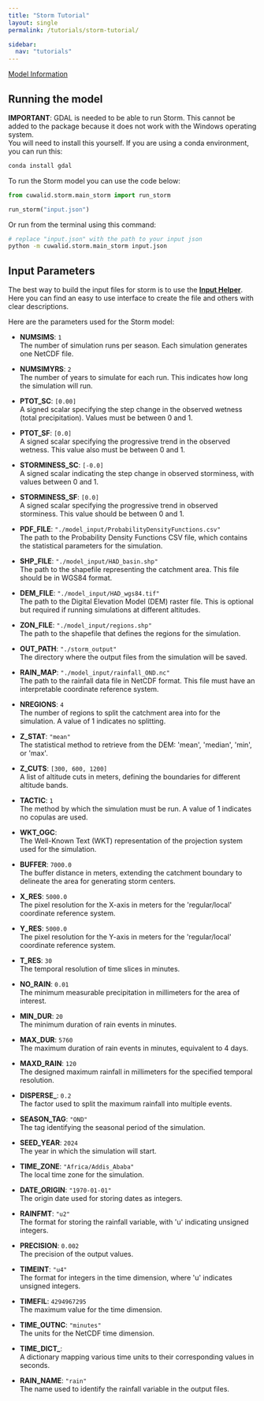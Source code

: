 ```yaml
---
title: "Storm Tutorial"
layout: single
permalink: /tutorials/storm-tutorial/

sidebar:
  nav: "tutorials"
---
```


<a href="/model-info/storm-model" class="btn btn--primary">Model Information</a>


## Running the model

**IMPORTANT**: GDAL is needed to be able to run Storm. This cannot be added to the package because it does not work with the Windows operating system.  
You will need to install this yourself. If you are using a conda environment, you can run this:

```bash
conda install gdal
```

To run the Storm model you can use the code below:

```python
from cuwalid.storm.main_storm import run_storm

run_storm("input.json")
```

Or run from the terminal using this command:

```bash
# replace "input.json" with the path to your input json
python -m cuwalid.storm.main_storm input.json
```

## Input Parameters

The best way to build the input files for storm is to use the [**Input Helper**](/tools/input-helper/). Here you can find an easy to use interface to create the file and others with clear descriptions.

Here are the parameters used for the Storm model:

- **NUMSIMS**: `1`  
  The number of simulation runs per season. Each simulation generates one NetCDF file.

- **NUMSIMYRS**: `2`  
  The number of years to simulate for each run. This indicates how long the simulation will run.

- **PTOT_SC**: `[0.00]`  
  A signed scalar specifying the step change in the observed wetness (total precipitation). Values must be between 0 and 1.

- **PTOT_SF**: `[0.0]`  
  A signed scalar specifying the progressive trend in the observed wetness. This value also must be between 0 and 1.

- **STORMINESS_SC**: `[-0.0]`  
  A signed scalar indicating the step change in observed storminess, with values between 0 and 1.

- **STORMINESS_SF**: `[0.0]`  
  A signed scalar specifying the progressive trend in observed storminess. This value should be between 0 and 1.

- **PDF_FILE**: `"./model_input/ProbabilityDensityFunctions.csv"`  
  The path to the Probability Density Functions CSV file, which contains the statistical parameters for the simulation.

- **SHP_FILE**: `"./model_input/HAD_basin.shp"`  
  The path to the shapefile representing the catchment area. This file should be in WGS84 format.

- **DEM_FILE**: `"./model_input/HAD_wgs84.tif"`  
  The path to the Digital Elevation Model (DEM) raster file. This is optional but required if running simulations at different altitudes.

- **ZON_FILE**: `"./model_input/regions.shp"`  
  The path to the shapefile that defines the regions for the simulation.

- **OUT_PATH**: `"./storm_output"`  
  The directory where the output files from the simulation will be saved.

- **RAIN_MAP**: `"./model_input/rainfall_OND.nc"`  
  The path to the rainfall data file in NetCDF format. This file must have an interpretable coordinate reference system.

- **NREGIONS**: `4`  
  The number of regions to split the catchment area into for the simulation. A value of 1 indicates no splitting.

- **Z_STAT**: `"mean"`  
  The statistical method to retrieve from the DEM: 'mean', 'median', 'min', or 'max'.

- **Z_CUTS**: `[300, 600, 1200]`  
  A list of altitude cuts in meters, defining the boundaries for different altitude bands.

- **TACTIC**: `1`  
  The method by which the simulation must be run. A value of 1 indicates no copulas are used.

- **WKT_OGC**:  
  The Well-Known Text (WKT) representation of the projection system used for the simulation.

- **BUFFER**: `7000.0`  
  The buffer distance in meters, extending the catchment boundary to delineate the area for generating storm centers.

- **X_RES**: `5000.0`  
  The pixel resolution for the X-axis in meters for the 'regular/local' coordinate reference system.

- **Y_RES**: `5000.0`  
  The pixel resolution for the Y-axis in meters for the 'regular/local' coordinate reference system.

- **T_RES**: `30`  
  The temporal resolution of time slices in minutes.

- **NO_RAIN**: `0.01`  
  The minimum measurable precipitation in millimeters for the area of interest.

- **MIN_DUR**: `20`  
  The minimum duration of rain events in minutes.

- **MAX_DUR**: `5760`  
  The maximum duration of rain events in minutes, equivalent to 4 days.

- **MAXD_RAIN**: `120`  
  The designed maximum rainfall in millimeters for the specified temporal resolution.

- **DISPERSE_**: `0.2`  
  The factor used to split the maximum rainfall into multiple events.

- **SEASON_TAG**: `"OND"`  
  The tag identifying the seasonal period of the simulation.

- **SEED_YEAR**: `2024`  
  The year in which the simulation will start.

- **TIME_ZONE**: `"Africa/Addis_Ababa"`  
  The local time zone for the simulation.

- **DATE_ORIGIN**: `"1970-01-01"`  
  The origin date used for storing dates as integers.

- **RAINFMT**: `"u2"`  
  The format for storing the rainfall variable, with 'u' indicating unsigned integers.

- **PRECISION**: `0.002`  
  The precision of the output values.

- **TIMEINT**: `"u4"`  
  The format for integers in the time dimension, where 'u' indicates unsigned integers.

- **TIMEFIL**: `4294967295`  
  The maximum value for the time dimension.

- **TIME_OUTNC**: `"minutes"`  
  The units for the NetCDF time dimension.

- **TIME_DICT_**:  
  A dictionary mapping various time units to their corresponding values in seconds.

- **RAIN_NAME**: `"rain"`  
  The name used to identify the rainfall variable in the output files.